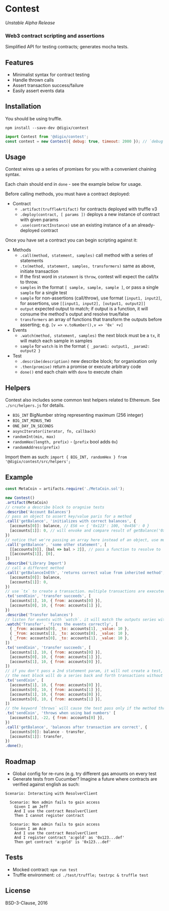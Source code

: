 # Contest

*Unstable Alpha Release*

### Web3 contract scripting and assertions

Simplified API for testing contracts; generates mocha tests.

## Features

* Minimalist syntax for contract testing
* Handle thrown calls
* Assert transaction success/failure
* Easily assert events data

## Installation

You should be using truffle.

```
npm install --save-dev @digix/contest
```

```javascript
import Contest from '@digix/contest';
const contest = new Contest({ debug: true, timeout: 2000 }); // `debug` defaults to false
```

## Usage

Contest wires up a series of promises for you with a convenient chaining syntax.

Each chain should end in `done` - see the example below for usage.

Before calling methods, you must have a contract deployed:

* Contract
  * `.artifact(truffleArtifact)` for contracts deployed with truffle v3
  * `.deploy(contract, [ params ])` deploys a new instance of contract with given params
  * `.use(contractInstance)` use an existing instance of a an already-deployed contract

Once you have set a contract you can begin scripting against it:

* Methods
  * `.call(method, statement, samples)` call method with a series of statements
  * `.tx(method, statement, samples, transformers)` same as above, initiate transaction
  * If the first word in `statement` is `throw`, contest will expect the call/tx to throw.
  * `samples` in the format `[ sample, sample, sample ]`, or pass a single `sample` for a single test
  * `sample` for non-assertions (call/throw), use format `[input1, input2]`, for assertions, use `[[input1, input2], [output1, output2]]`
  * `output` expected output to match; if output is a function, it will consume the method's output and resolve true/false
  * `transformers` an array of functions that transform the outputs before asserting; e.g. `[v => v.toNumber(),v => '0x' +v]`
* Events
  * `.watch(method, statement, samples)` the next block must be a `tx`, it will match each sample in samples
  * `sample` for `watch` is in the format `{ _param1: output1, _param2: output2 }`
* Test
  * `.describe(description)` new describe block; for organixation only
  * `.then(promise)` return a promise or execute arbitrary code
  * `done()` end each chain with `done` to execute chain

## Helpers

Contest also includes some common test helpers related to Ethereum. See `./src/helpers.js` for details.

* `BIG_INT` BigNumber string representing maximum (256 integer)
* `BIG_INT_MINUS_TWO`
* `ONE_DAY_IN_SECONDS`
* `asyncIterator(iterator, fn, callback)`
* `randomInt(min, max)`
* `randomHex(length, prefix)` - (`prefix` bool adds `0x`)
* `randomAddress(prefix)`

Import them as such: `import { BIG_INT, randomHex } from '@digix/contest/src/helpers';`

## Example

```javascript
const MetaCoin = artifacts.require('./MetaCoin.sol');

new Contest()
.artifact(MetaCoin)
// create a describe block to oragnise tests
.describe('Account Balances')
// pass an object to assert key/value paris for a method
.call('getBalance', 'initializes with correct balances', {
  [accounts[0]]: balance, // ES6 => { '0x123': 100, '0x456': 0 }
  [accounts[1]]: 0, // will envoke and compare result of getBalance('0x456')
})
// notice that we're passing an array here instead of an object, use multi-input-output syntax
.call('getBalance', 'some other statement', [
  [[accounts[0]], [bal => bal > 2]], // pass a function to resolve to `true` rather than equality assertion
  [[accounts[1]], [0],
])
.describe('Library Import')
// call a different method
.call('getBalanceInEth', 'returns correct value from inherited method', {
  [accounts[0]]: balance,
  [accounts[1]]: 0,
})
// use `tx` to create a transaction. multiple transactions are executed in series
.tx('sendCoin', 'transfer succeeds', [
  [accounts[1], 10, { from: accounts[0] }],
  [accounts[0], 10, { from: accounts[1] }],
})
.describe('Transfer balances')
// listen for events with `watch`. it will match the outputs series with the next `tx` block
.watch('Transfer', 'fires the events correctly', [
  { _from: accounts[0], _to: accounts[1], _value: 10 },
  { _from: accounts[1], _to: accounts[0], _value: 10 },
  { _from: accounts[0], _to: accounts[1], _value: 10 },
])
.tx('sendCoin', 'transfer succeeds', [
  [accounts[1], 10, { from: accounts[0] }],
  [accounts[0], 10, { from: accounts[1] }],
  [accounts[1], 10, { from: accounts[0] }],
])
// if you don't pass a 2nd statement param, it will not create a test, but will executed before the next block with a statements
// the next block will do a series back and forth transactions without asserting
.tx('sendCoin', [
  [accounts[1], 10, { from: accounts[0] }],
  [accounts[0], 10, { from: accounts[1] }],
  [accounts[1], 10, { from: accounts[0] }],
  [accounts[0], 10, { from: accounts[1] }],
])
// the keyword `throws` will cause the test pass only if the method throws
.tx('sendCoin', 'throws when using bad numbers' [
  [accounts[1], -22, { from: accounts[0] }],
})
.call('getBalance', 'balances after transaction are correct', {
  [accounts[0]]: balance - transfer,
  [accounts[1]]: transfer,
})
.done();
```

## Roadmap

* Global config for re-runs (e.g. try different gas amounts on every test
* Generate tests from Cucumber? Imagine a future where contracts are verified against english as such:

```cucumber
Scenario: Interacting with ResolverClient

  Scenario: Non admin fails to gain access
    Given I am Jeff
    And I use the contract ResolverClient
    Then I cannot register contract

  Scenario: Non admin fails to gain access
    Given I am Ace
    And I use the contract ResolverClient
    And I register contract 'a:gold' as '0x123...def'
    Then get contract 'a:gold' is '0x123...def'
```

## Tests

* Mocked contract: `npm run test`
* Truffle environment: `cd ./test/truffle; testrpc & truffle test`

## License

BSD-3-Clause, 2016
